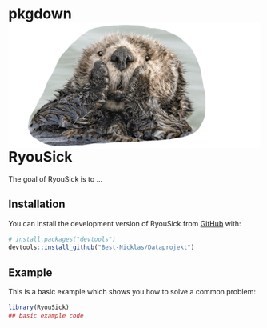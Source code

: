 # pkgdown <img src="man/figures/logo.png" align="left" />

# RyouSick

<!-- badges: start -->
<!-- badges: end -->

The goal of RyouSick is to ...

## Installation

You can install the development version of RyouSick from [GitHub](https://github.com/) with:

``` r
# install.packages("devtools")
devtools::install_github("Best-Nicklas/Dataprojekt")
```

## Example

This is a basic example which shows you how to solve a common problem:

``` r
library(RyouSick)
## basic example code
```

